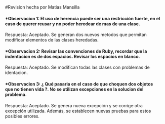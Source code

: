 #Revision hecha por Matias Mansilla


<h4>*Observacion 1: El uso de herencia puede ser una restricción fuerte, en el caso de querer reusar y no poder heredear de mas de una clase.</h4>
Respuesta: Aceptado. Se generan dos nuevos metodos que permitan modificar elementos de las clases heredadas.

<h4>*Observacion 2: Revisar las convenciones de Ruby, recordar que la indentacion es de dos espacios. Revisar los espacios en blanco.</h4>
Respuesta: Aceptado. Se modifican todas las clases con problemas de identacion.

<h4>*Observacion 3: ¿ Qué pasaria en el caso de que choquen dos objetos que no tienen vida ?. No se utilizan excepciones en la solucion del problema.</h4>
Respuesta: Aceptado. Se genera nueva excepción y se corrige otra excepción utilizada. Además, se establecen nuevas pruebas para estos posibles errores.

